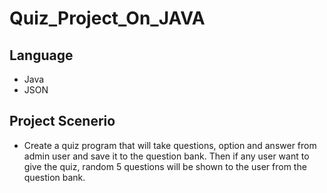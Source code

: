 # Quiz_Project_On_JAVA

## Language
- Java
- JSON

## Project Scenerio
- Create a quiz program that will take questions, option and answer from admin user and save it to the question bank. Then if any user want to give the quiz, random 5 questions will be shown to the user from the question bank.
